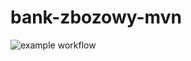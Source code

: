 # bank-zbozowy-mvn
![example workflow](https://github.com/damiankrzyzelewski/bank-zbozowy-mvn/actions/workflows/plik/badge.svg)
